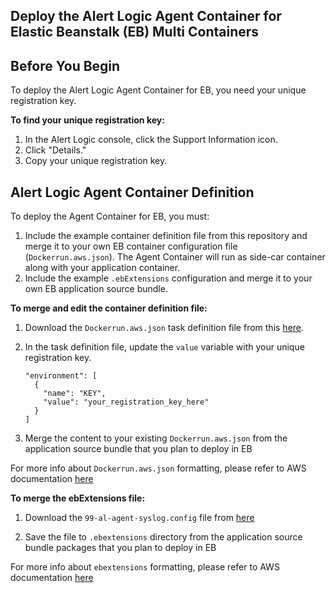 ## Deploy the Alert Logic Agent Container for Elastic Beanstalk (EB) Multi Containers

## Before You Begin
To deploy the Alert Logic Agent Container for EB, you need your unique registration key.

**To find your unique registration key:**

1. In the Alert Logic console, click the Support Information icon.
2. Click "Details."
3. Copy your unique registration key.

## Alert Logic Agent Container Definition
To deploy the Agent Container for EB, you must:
1. Include the example container definition file from this repository and merge it to your own EB container configuration file (`Dockerrun.aws.json`). The Agent Container will run as side-car container along with your application container.
2. Include the example `.ebExtensions` configuration and merge it to your own EB application source bundle.

**To merge and edit the container definition file:**
1. Download the `Dockerrun.aws.json` task definition file from this [here](Dockerrun.aws.json).

2. In the task definition file, update the `value` variable with your unique registration key.
   ```
   "environment": [
     {
       "name": "KEY",
       "value": "your_registration_key_here"
     }
   ]
   ```
3. Merge the content to your existing `Dockerrun.aws.json` from the application source bundle that you plan to deploy in EB

For more info about `Dockerrun.aws.json` formatting, please refer to AWS documentation [here](https://docs.aws.amazon.com/elasticbeanstalk/latest/dg/create_deploy_docker_v2config.html#create_deploy_docker_v2config_dockerrun)

**To merge the ebExtensions file:**
1. Download the `99-al-agent-syslog.config` file from [here](.ebextensions/99-al-agent-syslog.config)

2. Save the file to `.ebextensions` directory from the application source bundle packages that you plan to deploy in EB

For more info about `ebextensions` formatting, please refer to AWS documentation [here](https://docs.aws.amazon.com/elasticbeanstalk/latest/dg/ebextensions.html)
